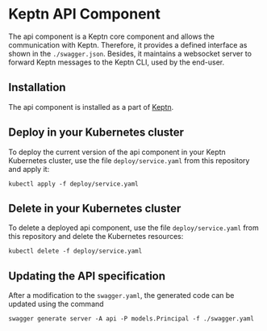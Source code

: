 # Keptn API Component

The api component is a Keptn core component and allows the communication with Keptn. Therefore, it provides a defined interface as shown in the `./swagger.json`. Besides, it maintains a websocket server to forward Keptn messages to the Keptn CLI, used by the end-user.

## Installation

The api component is installed as a part of [Keptn](https://keptn.sh).

## Deploy in your Kubernetes cluster

To deploy the current version of the api component in your Keptn Kubernetes cluster, use the file `deploy/service.yaml` from this repository and apply it:

```console
kubectl apply -f deploy/service.yaml
```

## Delete in your Kubernetes cluster

To delete a deployed api component, use the file `deploy/service.yaml` from this repository and delete the Kubernetes resources:

```console
kubectl delete -f deploy/service.yaml
```

## Updating the API specification
After a modification to the `swagger.yaml`, the generated code can be updated using the command

```console
swagger generate server -A api -P models.Principal -f ./swagger.yaml
```
